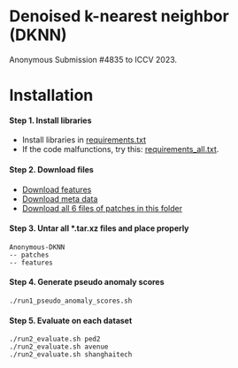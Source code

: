 # Denoised k-nearest neighbor (DKNN)

Anonymous Submission #4835 to ICCV 2023.

# Installation

#### Step 1. Install libraries

- Install libraries in [requirements.txt](requirements.txt)
- If the code malfunctions, try this: [requirements_all.txt](requirements_all.txt).   

#### Step 2. Download files

- [Download features](https://drive.google.com/file/d/14Gqj2X1OmL64hSgTUMLnCDxdZCk7-mue/view?usp=share_link)
- [Download meta data](https://drive.google.com/file/d/1IdVelWK9cGuaaLczotPxCx1V2elAdWBd/view?usp=share_link)
- [Download all 6 files of patches in this folder](https://drive.google.com/drive/folders/1iNGFY7fuOG4bCrbQAF1-VE9aI7BdC1zi?usp=sharing)

#### Step 3. Untar all *.tar.xz files and place properly

```
Anonymous-DKNN
-- patches
-- features
``` 

#### Step 4. Generate pseudo anomaly scores

```
./run1_pseudo_anomaly_scores.sh
```

#### Step 5. Evaluate on each dataset

```
./run2_evaluate.sh ped2
./run2_evaluate.sh avenue
./run2_evaluate.sh shanghaitech
```
